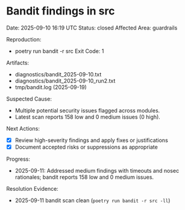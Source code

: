 # Bandit findings in src
Date: 2025-09-10 16:19 UTC
Status: closed
Affected Area: guardrails

Reproduction:
  - poetry run bandit -r src
Exit Code: 1

Artifacts:
  - diagnostics/bandit_2025-09-10.txt
  - diagnostics/bandit_2025-09-10_run2.txt
  - tmp/bandit.log (2025-09-19)

Suspected Cause:
  - Multiple potential security issues flagged across modules.
  - Latest scan reports 158 low and 0 medium issues (0 high).

Next Actions:
  - [x] Review high-severity findings and apply fixes or justifications
  - [x] Document accepted risks or suppressions as appropriate

Progress:
  - 2025-09-11: Addressed medium findings with timeouts and nosec rationales; bandit reports 158 low and 0 medium issues.

Resolution Evidence:
  - 2025-09-11 bandit scan clean (`poetry run bandit -r src -ll`)
